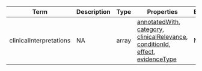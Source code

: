 |Term | Description | Type | Properties | Example | Enum|
| ---| ---| ---| ---| ---| --- |
| clinicalInterpretations | NA | array | [annotatedWith](./annotatedWith.md), [category](./category.md), [clinicalRelevance](./clinicalRelevance.md), [conditionId](./conditionId.md), [effect](./effect.md), [evidenceType](./evidenceType.md) | NA | NA|
